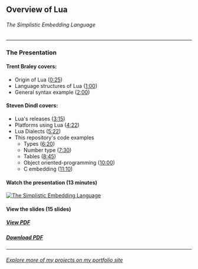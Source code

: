 ## Overview of Lua
###### The Simplistic Embedding Language

---

### The Presentation 
#### Trent Braley covers:
* Origin of Lua ([0:25](https://www.youtube.com/watch?v=QQ7Gw4il9Ow&t=25s))
* Language structures of Lua ([1:00](https://www.youtube.com/watch?v=QQ7Gw4il9Ow&t=60s))
* General syntax example ([2:00](https://www.youtube.com/watch?v=QQ7Gw4il9Ow&t=120s))

#### Steven Dindl covers:
- Lua's releases ([3:15](https://www.youtube.com/watch?v=QQ7Gw4il9Ow&t=195s))
- Platforms using Lua ([4:22](https://www.youtube.com/watch?v=QQ7Gw4il9Ow&t=262s))
- Lua Dialects ([5:22](https://www.youtube.com/watch?v=QQ7Gw4il9Ow&t=322s))
- This repository's code examples 
    - Types ([6:20](https://www.youtube.com/watch?v=QQ7Gw4il9Ow&t=380s))
    - Number type ([7:30](https://www.youtube.com/watch?v=QQ7Gw4il9Ow&t=450s))
    - Tables ([8:45](https://www.youtube.com/watch?v=QQ7Gw4il9Ow&t=525s))
    - Object oriented-programming ([10:00](https://www.youtube.com/watch?v=QQ7Gw4il9Ow&t=600s))
    - C embedding ([11:10](https://www.youtube.com/watch?v=QQ7Gw4il9Ow&t=670s))

#### Watch the presentation (13 minutes)
[![The Simplistic Embedding Language](https://img.youtube.com/vi/QQ7Gw4il9Ow/0.jpg)](https://www.youtube.com/watch?v=QQ7Gw4il9Ow)

#### View the slides (15 slides)
##### [View PDF](https://github.com/stevendindl/Lua-Presentation/tree/main/files/Lua_Presentation.pdf)
##### [Download PDF](files/Lua_Presentation.pdf)

---
###### [Explore more of my projects on my portfolio site](https://stevendindl.github.io/portfolio/)

